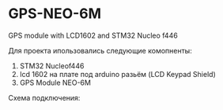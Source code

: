 # GPS-NEO-6M
GPS module with LCD1602 and STM32 Nucleo f446

Для проекта ипользовались следующие комопненты: 
1) STM32 Nucleof446
2) lcd 1602 на плате под arduino разьём (LCD Keypad Shield)
3) GPS Module NEO-6M

Схема подключения: 
